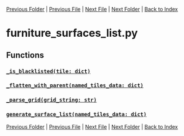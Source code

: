 [Previous Folder](../items/lists/item_list.md) | [Previous File](furniture_list.md) | [Next File](hotbar_slots.md) | [Next Folder](../objects/attachment.md) | [Back to Index](../../index.md)

# furniture_surfaces_list.py

## Functions

### [`_is_blacklisted(tile: dict)`](https://github.com/Vaileasys/pz-wiki_parser/blob/main/scripts/lists/furniture_surfaces_list.py#L20)
### [`_flatten_with_parent(named_tiles_data: dict)`](https://github.com/Vaileasys/pz-wiki_parser/blob/main/scripts/lists/furniture_surfaces_list.py#L45)
### [`_parse_grid(grid_string: str)`](https://github.com/Vaileasys/pz-wiki_parser/blob/main/scripts/lists/furniture_surfaces_list.py#L55)
### [`generate_surface_list(named_tiles_data: dict)`](https://github.com/Vaileasys/pz-wiki_parser/blob/main/scripts/lists/furniture_surfaces_list.py#L62)


[Previous Folder](../items/lists/item_list.md) | [Previous File](furniture_list.md) | [Next File](hotbar_slots.md) | [Next Folder](../objects/attachment.md) | [Back to Index](../../index.md)

